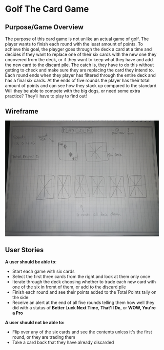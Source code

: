# Golf The Card Game

## Purpose/Game Overview
The purpose of this card game is not unlike an actual game of golf. The player wants to finish each round with the least amount of points. To achieve this goal, the playger goes through the deck a card at a time and decides if they want to replace one of their six cards with the new one they uncovered from the deck, or if they want to keep what they have and add the new card to the discard pile. The catch is, they have to do this without getting to check and make sure they are replacing the card they intend to. Each round ends when they player has filtered through the entire deck and has a final six cards. At the ends of five rounds the player has their total amount of points and can see how they stack up compared to the standard. Will they be able to compete with the big dogs, or need some extra practice? They'll have to play to find out!  

## Wireframe
![Wireframe image](/wireframe/wireframe.png)

## User Stories
**A user should be able to:**
* Start each game with six cards
* Select the first three cards from the right and look at them only once
* Iterate through the deck choosing whether to trade each new card with one of the six in fromt of them, or add to the discard pile
* Finish each round and see their points added to the Total Points tally on the side
* Receive an alert at the end of all five rounds telling them how well they did with a status of **Better Luck Next Time**, **That'll Do**, or **WOW, You're a Pro**

**A user should not be able to:**
* Flip over any of the six cards and see the contents unless it's the first round, or they are trading them
* Take a card back that they have already discarded

